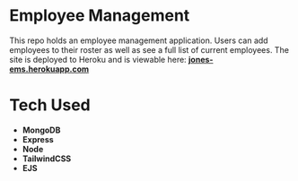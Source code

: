 # Employee Management

This repo holds an employee management application. Users can add employees to their roster as well as see a full list of current employees. The site is deployed to Heroku and is viewable here: <b>[jones-ems.herokuapp.com](https://jones-ems.herokuapp.com/)

# Tech Used

- MongoDB
- Express
- Node
- TailwindCSS
- EJS
